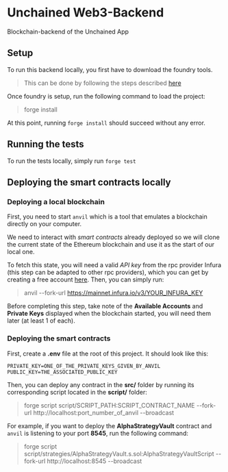 # Unchained Web3-Backend
Blockchain-backend of the Unchained App

## Setup
To run this backend locally, you first have to download the foundry tools.
> This can be done by following the steps described [here](https://book.getfoundry.sh/getting-started/installation)

Once foundry is setup, run the following command to load the project:
> forge install

At this point, running `forge install` should succeed without any error.

## Running the tests
To run the tests locally, simply run `forge test`

## Deploying the smart contracts locally
### Deploying a local blockchain
First, you need to start `anvil` which is a tool that emulates a blockchain directly on your computer.

We need to interact with *smart contracts* already deployed so we will clone the current state of the Ethereum blockchain and use it as the start of our local one.

To fetch this state, you will need a valid *API key* from the rpc provider Infura (this step can be adapted to other rpc providers), which you can get by creating a free account [here](https://app.infura.io/register).
Then, you can simply run:
> anvil --fork-url https://mainnet.infura.io/v3/YOUR_INFURA_KEY

Before completing this step, take note of the **Available Accounts** and **Private Keys** displayed when the blockchain started, you will need them later (at least 1 of each).

### Deploying the smart contracts
First, create a **.env** file at the root of this project. It should look like this:
```
PRIVATE_KEY=ONE_OF_THE_PRIVATE_KEYS_GIVEN_BY_ANVIL
PUBLIC_KEY=THE_ASSOCIATED_PUBLIC_KEY
```
Then, you can deploy any contract in the **src/** folder by running its corresponding script located in the **script/** folder:
> forge script script/SCRIPT_PATH:SCRIPT_CONTRACT_NAME --fork-url http://localhost:port_number_of_anvil --broadcast

For example, if you want to deploy the **AlphaStrategyVault** contract and `anvil` is listening to your port **8545**, run the following command:
> forge script script/strategies/AlphaStrategyVault.s.sol:AlphaStrategyVaultScript --fork-url http://localhost:8545 --broadcast